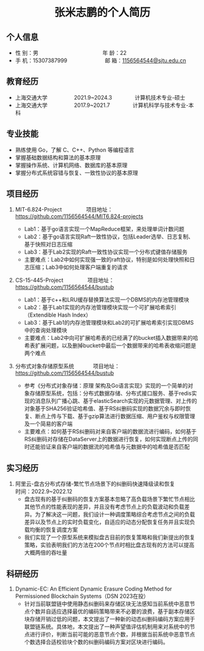  <center>
     <h1>张米志鹏的个人简历</h1>
 </center>

## 个人信息 

* 性 别：男 &emsp;&emsp;&emsp;&emsp;&emsp;&emsp;&emsp;&emsp;&emsp;&emsp;&emsp;&ensp; 年 龄：22  
* 手 机：15307387999 &emsp;&emsp;&emsp;&emsp;&emsp;&emsp;&ensp; 邮 箱：1156564544@sjtu.edu.cn   

## 教育经历
  
* 上海交通大学&emsp;&emsp;&emsp;&emsp;&emsp;2021.9~2024.3 &emsp;&emsp;&emsp;&emsp;计算机技术专业-硕士
* 上海交通大学&emsp;&emsp;&emsp;&emsp;&emsp;2017.9~2021.7&emsp;&emsp;&emsp;&emsp; 计算机科学与技术专业-本科  

## 专业技能

* 熟练使用 Go，了解 C、C++、Python 等编程语言
* 掌握基础数据结构和算法的基本原理
* 掌握操作系统、计算机网络、数据库的基本原理
* 掌握分布式系统容错与恢复、一致性协议的基本原理

## 项目经历

1. MIT-6.824-Project &emsp;&emsp;&emsp;&emsp; 项目地址：https://github.com/1156564544/MIT6.824-projects
    * Lab1：基于go语言实现一个MapReduce框架，来处理单词计数问题 
    * Lab2：基于go语言实现Raft一致性协议，包括Leader选举、日志复制、基于快照对日志压缩
    * Lab3：基于Lab2实现的Raft一致性协议实现一个分布式键值存储服务
    * 主要难点：Lab2中如何实现强一致的raft协议，特别是如何处理快照和日志压缩；Lab3中如何处理客户端重复的请求

2. CS-15-445-Project &emsp;&emsp;&emsp;&emsp; 项目地址：https://github.com/1156564544/bustub  
    * Lab1：基于c++和LRU缓存替换算法实现一个DBMS的内存池管理模块
    * Lab2：基于Lab1实现的内存池管理模块实现一个可扩展哈希索引（Extendible Hash Index）
    * Lab3：基于Lab1的内存池管理模块和Lab2的可扩展哈希索引实现DBMS中的查询处理模块
    * 主要难点：Lab2中向可扩展哈希表的已经满了的bucket插入数据带来的哈希表扩展问题，以及删掉bucket中最后一个数据带来的哈希表收缩问题是两个难点

3. 分布式对象存储原型系统 &emsp;&emsp;&emsp; 项目地址：[https://github.com/1156564544/bustub ](https://github.com/1156564544/oss) 
    * 参考《分布式对象存储：原理 架构及Go语言实现》实现的一个简单的对象存储原型系统，包括：分布式数据存储、分布式接口服务、基于redis实现的消息队列广播心跳、基于elasticSearch实现的元数据管理、对上传的对象基于SHA256验证哈希值、基于RS纠删码实现的数据冗余与即时恢复、断点上传与下载、基于gzip算法进行数据压缩、用户鉴权与权限管理及一个简易的客户端
    * 主要难点：如何基于RS纠删码对来自客户端的数据流进行编码，如何基于RS纠删码对存储在DataServer上的数据进行恢复，如何实现断点上传的同时还能验证来自客户端的数据流的哈希值与元数据中的哈希值是否匹配

## 实习经历
1. 阿里云-盘古分布式存储-繁忙节点场景下的纠删码快速降级读和恢复 &emsp;&emsp;&emsp; 时间：2022.9~2022.12
    * 盘古现有的基于纠删码的恢复方案基本忽略了高负载场景下繁忙节点相比其他节点的性能表现的差异，并且没有考虑节点上的负载波动和负载差异。为了解决这一问题，我们设计一种调度策略综合考虑节点之间的负载差异以及节点上的实时负载变化，自适应的动态分配恢复任务并且实现负载均衡的恢复调度方案
    * 我们实现了一个原型系统来模拟盘古目前的恢复策略和我们新提出的恢复策略，实验表明我们的方法在200个节点时相比盘古现有的方法可以提高大概两倍的吞吐量

## 科研经历
1. Dynamic-EC: An Efficient Dynamic Erasure Coding Method for Permissioned Blockchain Systems（DSN 2023在投）
    * 针对当前联盟链中使用静态纠删码来存储区块无法感知当前系统中恶意节点个数并自适应选择最优的编码策略带来不必要的浪费，基于副本存储区块存储开销过低的问题，本文提出了一种新的动态纠删码编码方案应用于联盟链系统。具体地，本文提出了一种声望值评估机制用来对系统中的节点进行评价，判断当前可能的恶意节点个数，并根据当前系统中恶意节点个数选择合适校验块个数的纠删码编码方案对区块进行编码。
